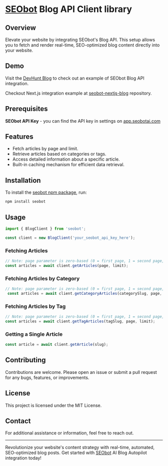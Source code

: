 # [SEObot](https://seobotai.com/?utm_source=github) Blog API Client library

## Overview

Elevate your website by integrating SEObot's Blog API. This setup allows you to fetch and render real-time, SEO-optimized blog content directly into your website.

## Demo

Visit the [DevHunt Blog](https://devhunt.org/blog?utm_source=github) to check out an example of SEObot Blog API integration.

Checkout Next.js integration example at [seobot-nextjs-blog](https://github.com/MarsX-dev/seobot-nextjs-blog) repository.

## Prerequisites

**SEObot API Key** - you can find the API key in settings on [app.seobotai.com](https://app.seobotai.com/?utm_source=github)

## Features

- Fetch articles by page and limit.
- Retrieve articles based on categories or tags.
- Access detailed information about a specific article.
- Built-in caching mechanism for efficient data retrieval.

## Installation

To install the [seobot npm package](https://www.npmjs.com/package/seobot), run:

```bash
npm install seobot
```

## Usage

```typescript
import { BlogClient } from 'seobot';

const client = new BlogClient('your_seobot_api_key_here');
```

### Fetching Articles

```typescript
// Note: page parameter is zero-based (0 = first page, 1 = second page, etc.)
const articles = await client.getArticles(page, limit);
```

### Fetching Articles by Category

```typescript
// Note: page parameter is zero-based (0 = first page, 1 = second page, etc.)
 const articles = await client.getCategoryArticles(categorySlug, page, limit);
```

### Fetching Articles by Tag

```typescript
// Note: page parameter is zero-based (0 = first page, 1 = second page, etc.)
const articles = await client.getTagArticles(tagSlug, page, limit);
```

### Getting a Single Article

```typescript
const article = await client.getArticle(slug);
```


## Contributing

Contributions are welcome. Please open an issue or submit a pull request for any bugs, features, or improvements.

## License

This project is licensed under the MIT License.

## Contact

For additional assistance or information, feel free to reach out.

---

Revolutionize your website's content strategy with real-time, automated, SEO-optimized blog posts. Get started with [SEObot](https://seobotai.com/?utm_source=github) AI Blog Autopilot integration today!
